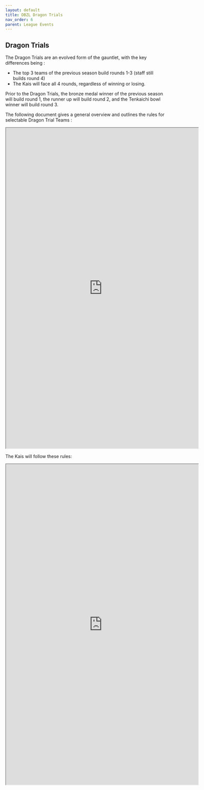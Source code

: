 ```yaml
---
layout: default
title: DBZL Dragon Trials
nav_order: 6
parent: League Events
---
```


## Dragon Trials

The Dragon Trials are an evolved form of the gauntlet, with the key differences being :

- The top 3 teams of the previous season build rounds 1-3 (staff still builds round 4)
- The Kais will face all 4 rounds, regardless of winning or losing.

Prior to the Dragon Trials, the bronze medal winner of the previous season will build round 1,
the runner up will build round 2, and the Tenkaichi bowl winner will build round 3.

The following document gives a general overview and outlines the rules for selectable Dragon Trial Teams :

<iframe width=600 height=1000 scrolling="yes" src="https://docs.google.com/document/d/e/2PACX-1vRbuzZgnfZi_tc7zfU4qSnEblzC1HkNUuP5kBQrGUNUaX7ngRKfnXPGn8Sz9pVdgH30JDjLp3rSDdIk/pub?embedded=true"></iframe>

The Kais will follow these rules:

<iframe width=600 height=1000 scrolling="yes" src="https://docs.google.com/document/d/e/2PACX-1vRRFhhwjNFDNZN719SqWOCj3Yht2Wa0v1F10L009FHzrSmmvztE9KgIVlCQ3HRPzVMgkwNbQeyoyeFi/pub?embedded=true"></iframe>